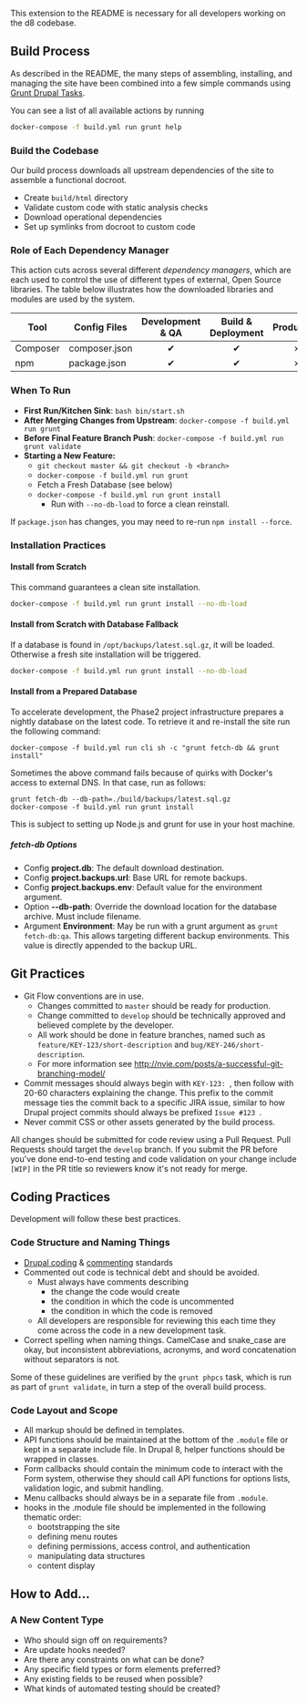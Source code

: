 This extension to the README is necessary for all developers working on the
d8 codebase.

## Build Process

As described in the README, the many steps of assembling, installing, and managing
the site have been combined into a few simple commands using
[Grunt Drupal Tasks](https://github.com/phase2/grunt-drupal-tasks).

You can see a list of all available actions by running
```bash
docker-compose -f build.yml run grunt help
```

### Build the Codebase

Our build process downloads all upstream dependencies of the site to assemble
a functional docroot.

  * Create `build/html` directory
  * Validate custom code with static analysis checks
  * Download operational dependencies
  * Set up symlinks from docroot to custom code

### Role of Each Dependency Manager

This action cuts across several different *dependency managers*, which are each
used to control the use of different types of external, Open Source libraries.
The table below illustrates how the downloaded libraries and modules are used
by the system.

| Tool       | Config Files  | Development & QA | Build & Deployment | Production |
| ---------- | ------------- | :--------------: | :----------------: | :--------: |
| Composer   | composer.json |        ✔         |         ✔          |      ✗     |
| npm        | package.json  |        ✔         |         ✔          |      ✗     |

### When To Run

* **First Run/Kitchen Sink**: `bash bin/start.sh`
* **After Merging Changes from Upstream**: `docker-compose -f build.yml run grunt`
* **Before Final Feature Branch Push**: `docker-compose -f build.yml run grunt validate`
* **Starting a New Feature:**
    * `git checkout master && git checkout -b <branch>`
    * `docker-compose -f build.yml run grunt`
    * Fetch a Fresh Database (see below)
    * `docker-compose -f build.yml run grunt install`
        * Run with `--no-db-load` to force a clean reinstall.

If `package.json` has changes, you may need to re-run `npm install --force`.

### Installation Practices

#### Install from Scratch

This command guarantees a clean site installation.

```bash
docker-compose -f build.yml run grunt install --no-db-load
```

#### Install from Scratch with Database Fallback

If a database is found in `/opt/backups/latest.sql.gz`, it will be loaded.
Otherwise a fresh site installation will be triggered.

```bash
docker-compose -f build.yml run grunt install --no-db-load
```

#### Install from a Prepared Database

To accelerate development, the Phase2 project infrastructure prepares a nightly database on the latest code. To retrieve it and re-install the site run the following command:

```
docker-compose -f build.yml run cli sh -c "grunt fetch-db && grunt install"
```

Sometimes the above command fails because of quirks with Docker's access to
external DNS. In that case, run as follows:

```
grunt fetch-db --db-path=./build/backups/latest.sql.gz
docker-compose -f build.yml run grunt install
```

This is subject to setting up Node.js and grunt for use in your host machine.

##### fetch-db Options

* Config **project.db**: The default download destination.
* Config **project.backups.url**: Base URL for remote backups.
* Config **project.backups.env**: Default value for the environment argument.
* Option **--db-path**: Override the download location for the database archive. Must include filename.
* Argument **Environment**: May be run with a grunt argument as `grunt fetch-db:qa`. This allows targeting different backup environments. This value is directly appended to the backup URL.

## Git Practices

* Git Flow conventions are in use.
    * Changes committed to `master` should be ready for production.
    * Change committed to `develop` should be technically approved and believed complete by the developer.
    * All work should be done in feature branches, named such as `feature/KEY-123/short-description` and `bug/KEY-246/short-description`.
    * For more information see http://nvie.com/posts/a-successful-git-branching-model/
* Commit messages should always begin with `KEY-123: `, then follow with 20-60 characters explaining the change. This prefix to the commit message ties the commit back to
a specific JIRA issue, similar to how Drupal project commits should always be prefixed `Issue #123 `.
* Never commit CSS or other assets generated by the build process.

All changes should be submitted for code review using a Pull Request. Pull Requests should target the `develop` branch. If you submit the PR before you've done end-to-end testing and code validation on your change include `[WIP]` in the PR title so reviewers know it's not ready for merge.

## Coding Practices

Development will follow these best practices.

### Code Structure and Naming Things

* [Drupal coding](http://www.drupal.org/coding-standards) & [commenting](http://www.drupal.org/node/1354) standards
* Commented out code is technical debt and should be avoided.
    * Must always have comments describing
        * the change the code would create
        * the condition in which the code is uncommented
        * the condition in which the code is removed
    * All developers are responsible for reviewing this each time they come across the code in a new development task.
* Correct spelling when naming things. CamelCase and snake_case are okay, but inconsistent abbreviations, acronyms, and word concatenation without separators is not.

Some of these guidelines are verified by the `grunt phpcs` task, which is run as part of `grunt validate`, in turn a step of the overall build process.

### Code Layout and Scope

* All markup should be defined in templates.
* API functions should be maintained at the bottom of the `.module` file or kept in a separate include file. In Drupal 8, helper functions should be wrapped in classes.
* Form callbacks should contain the minimum code to interact with the Form system, otherwise they should call API functions for options lists, validation logic, and submit handling.
* Menu callbacks should always be in a separate file from `.module`.
* hooks in the .module file should be implemented in the following thematic order:
    * bootstrapping the site
    * defining menu routes
    * defining permissions, access control, and authentication
    * manipulating data structures
    * content display

## How to Add...

### A New Content Type

* Who should sign off on requirements?
* Are update hooks needed?
* Are there any constraints on what can be done?
* Any specific field types or form elements preferred?
* Any existing fields to be reused when possible?
* What kinds of automated testing should be created?
